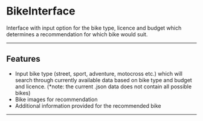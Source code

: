 # BikeInterface

Interface with input option for the bike type, licence and budget which determines a recommendation for which bike would suit.

---

## Features
- Input bike type (street, sport, adventure, motocross etc.) which will search through currently available data based on bike type and budget and licence. (*note: the current .json data does not contain all possible bikes)
- Bike images for recommendation
- Additional information provided for the recommended bike 

---

